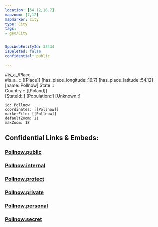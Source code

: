 ```yaml
---
location: [54.12,16.7] 
mapzoom: [7,12] 
mapmarker: city 
type: City
tags:
- geo/City


SpocWebEntityId: 33434
isDeleted: false
confidential: public

---
```

#is_a_/Place  
#is_a_ :: [[Place]] 
[has_place_longitude::16.7] 
[has_place_latitude::54.12] 
[name::Pollnow] 
State ::  
Country :: [[Poland]]  
[StateId::] 
[Population::] 
[Unknown::] 


```leaflet
id: Pollnow
coordinates: [[Pollnow]] 
markerFile: [[Pollnow]] 
defaultZoom: 11 
maxZoom: 18
```


## Confidential Links & Embeds: 

### [Pollnow.public](/_public/\Earth\Continent\Europe\Europe~East\Poland\Provinces~Poland\West_Pomeranian\CityPollnow.public.md) 

### [Pollnow.internal](/_internal/\Earth\Continent\Europe\Europe~East\Poland\Provinces~Poland\West_Pomeranian\CityPollnow.internal.md) 

### [Pollnow.protect](/_protect/\Earth\Continent\Europe\Europe~East\Poland\Provinces~Poland\West_Pomeranian\CityPollnow.protect.md) 

### [Pollnow.private](/_private/\Earth\Continent\Europe\Europe~East\Poland\Provinces~Poland\West_Pomeranian\CityPollnow.private.md) 

### [Pollnow.personal](/_personal/\Earth\Continent\Europe\Europe~East\Poland\Provinces~Poland\West_Pomeranian\CityPollnow.personal.md) 

### [Pollnow.secret](/_secret/\Earth\Continent\Europe\Europe~East\Poland\Provinces~Poland\West_Pomeranian\CityPollnow.secret.md)

